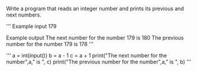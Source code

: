 Write a program that reads an integer number and prints its previous and next numbers. 


'''
Example input
179

Example output
The next number for the number 179 is 180
The previous number for the number 179 is 178
'''

'''
a = int(input())
b = a - 1
c = a + 1 
print("The next number for the number",a," is ", c)
print("The previous number for the number",a," is ", b)
'''
